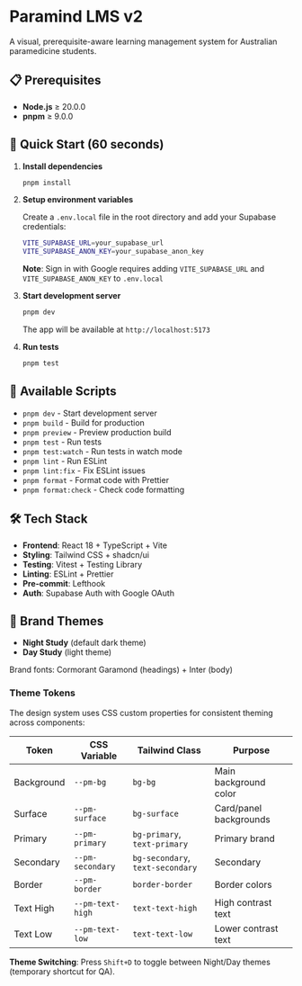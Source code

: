 # Paramind LMS v2

A visual, prerequisite-aware learning management system for Australian
paramedicine students.

## 📋 Prerequisites

- **Node.js** ≥ 20.0.0
- **pnpm** ≥ 9.0.0

## 🚀 Quick Start (60 seconds)

1. **Install dependencies**

   ```bash
   pnpm install
   ```

2. **Setup environment variables**

   Create a `.env.local` file in the root directory and add your Supabase credentials:

   ```bash
   VITE_SUPABASE_URL=your_supabase_url
   VITE_SUPABASE_ANON_KEY=your_supabase_anon_key
   ```

   **Note**: Sign in with Google requires adding `VITE_SUPABASE_URL` and
   `VITE_SUPABASE_ANON_KEY` to `.env.local`

3. **Start development server**

   ```bash
   pnpm dev
   ```

   The app will be available at `http://localhost:5173`

4. **Run tests**

   ```bash
   pnpm test
   ```

## 📜 Available Scripts

- `pnpm dev` - Start development server
- `pnpm build` - Build for production
- `pnpm preview` - Preview production build
- `pnpm test` - Run tests
- `pnpm test:watch` - Run tests in watch mode
- `pnpm lint` - Run ESLint
- `pnpm lint:fix` - Fix ESLint issues
- `pnpm format` - Format code with Prettier
- `pnpm format:check` - Check code formatting

## 🛠️ Tech Stack

- **Frontend**: React 18 + TypeScript + Vite
- **Styling**: Tailwind CSS + shadcn/ui
- **Testing**: Vitest + Testing Library
- **Linting**: ESLint + Prettier
- **Pre-commit**: Lefthook
- **Auth**: Supabase Auth with Google OAuth

## 🎨 Brand Themes

- **Night Study** (default dark theme)
- **Day Study** (light theme)

Brand fonts: Cormorant Garamond (headings) + Inter (body)

### Theme Tokens

The design system uses CSS custom properties for consistent theming across components:

| Token      | CSS Variable     | Tailwind Class                   | Purpose                |
| ---------- | ---------------- | -------------------------------- | ---------------------- |
| Background | `--pm-bg`        | `bg-bg`                          | Main background color  |
| Surface    | `--pm-surface`   | `bg-surface`                     | Card/panel backgrounds |
| Primary    | `--pm-primary`   | `bg-primary`, `text-primary`     | Primary brand          |
| Secondary  | `--pm-secondary` | `bg-secondary`, `text-secondary` | Secondary              |
| Border     | `--pm-border`    | `border-border`                  | Border colors          |
| Text High  | `--pm-text-high` | `text-text-high`                 | High contrast text     |
| Text Low   | `--pm-text-low`  | `text-text-low`                  | Lower contrast text    |

**Theme Switching**: Press `Shift+D` to toggle between Night/Day themes
(temporary shortcut for QA).
